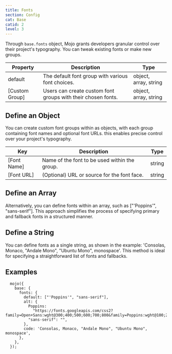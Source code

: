 ```yaml
---
title: Fonts
section: Config
cat: Base
catid: 2
level: 3
---
```


Through `base.fonts` object, Mojo grants developers granular control over their project's typography. You can tweak existing fonts or make new groups.

| Property       | Description                                                  | Type                  |
| -------------- | ------------------------------------------------------------ | --------------------- |
| default        | The default font group with various font choices.            | object, array, string |
| [Custom Group] | Users can create custom font groups with their chosen fonts. | object, array, string |

## Define an Object

You can create custom font groups within as objects, with each group containing font names and optional font URLs. this enables precise control over your project's typography.

| Key         | Description                                   | Type   |
| ----------- | --------------------------------------------- | ------ |
| [Font Name] | Name of the font to be used within the group. | string |
| [Font URL]  | (Optional) URL or source for the font face.   | string |

## Define an Array

Alternatively, you can define fonts within an array, such as ["'Poppins'", "sans-serif"]. This approach simplifies the process of specifying primary and fallback fonts in a structured manner.

## Define a String

You can define fonts as a single string, as shown in the example: 'Consolas, Monaco, "Andale Mono", "Ubuntu Mono", monospace'. This method is ideal for specifying a straightforward list of fonts and fallbacks.

## Examples

<showcode lang="js">

```
  mojo({
    base: {
      fonts: {
        default: ["'Poppins'", "sans-serif"],
        alt: {
          Poppins:
            "https://fonts.googleapis.com/css2?family=Open+Sans:wght@300;400;500;600;700;800&family=Poppins:wght@100;200;300;400;500;600;700;800;900&display=swap",
          "sans-serif": "",
        },
        code: 'Consolas, Monaco, "Andale Mono", "Ubuntu Mono", monospace',
      },
    },
  });
```

</showcode>
